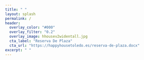 ```yaml
---
title: " "
layout: splash
permalink: /
header:
  overlay_color: "#000"
  overlay_filter: "0.2"
  overlay_image: hhousev2widentall.jpg
  cta_label: "Reserva De Plaza"
  cta_url: "https://happyhousetoledo.es/reserva-de-plaza.docx"
excerpt: " "
---
```

